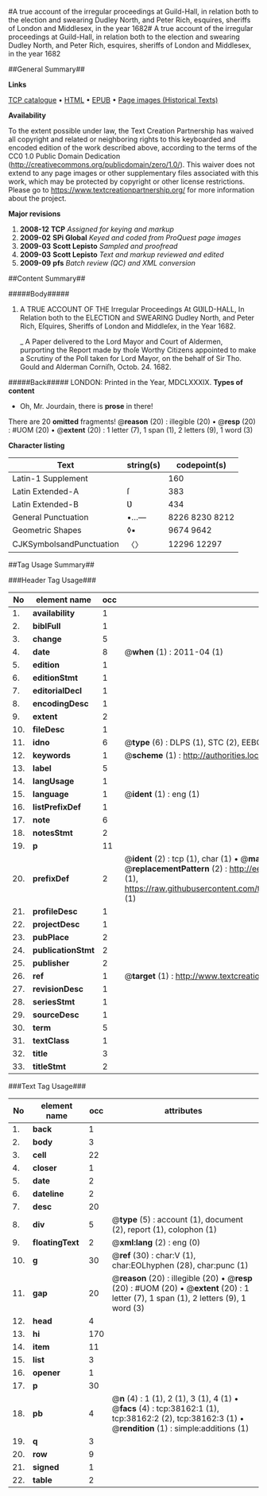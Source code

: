 #A true account of the irregular proceedings at Guild-Hall, in relation both to the election and swearing Dudley North, and Peter Rich, esquires, sheriffs of London and Middlesex, in the year 1682#
A true account of the irregular proceedings at Guild-Hall, in relation both to the election and swearing Dudley North, and Peter Rich, esquires, sheriffs of London and Middlesex, in the year 1682

##General Summary##

**Links**

[TCP catalogue](http://www.ota.ox.ac.uk/tcp/)  • 
[HTML](http://tei.it.ox.ac.uk/tcp/Texts-HTML/free/A63/A63327.html)  • 
[EPUB](http://tei.it.ox.ac.uk/tcp/Texts-EPUB/free/A63/A63327.epub) • 
[Page images (Historical Texts)](https://historicaltexts.jisc.ac.uk/eebo-99833684e)

**Availability**

To the extent possible under law, the Text Creation Partnership has waived all copyright and related or neighboring rights to this keyboarded and encoded edition of the work described above, according to the terms of the CC0 1.0 Public Domain Dedication (http://creativecommons.org/publicdomain/zero/1.0/). This waiver does not extend to any page images or other supplementary files associated with this work, which may be protected by copyright or other license restrictions. Please go to https://www.textcreationpartnership.org/ for more information about the project.

**Major revisions**

1. __2008-12__ __TCP__ *Assigned for keying and markup*
1. __2009-02__ __SPi Global__ *Keyed and coded from ProQuest page images*
1. __2009-03__ __Scott Lepisto__ *Sampled and proofread*
1. __2009-03__ __Scott Lepisto__ *Text and markup reviewed and edited*
1. __2009-09__ __pfs__ *Batch review (QC) and XML conversion*

##Content Summary##

#####Body#####

1. A TRUE ACCOUNT OF THE Irregular Proceedings At GƲILD-HALL, In Relation both to the ELECTION and SWEARING Dudley North, and Peter Rich, Eſquires, Sheriffs of London and Middleſex, in the Year 1682.

    _ A Paper delivered to the Lord Mayor and Court of Aldermen, purporting the Report made by thoſe Worthy Citizens appointed to make a Scrutiny of the Poll taken for Lord Mayor, on the behalf of Sir Tho. Gould and Alderman Corniſh, Octob. 24. 1682.

#####Back#####
LONDON: Printed in the Year, MDCLXXXIX.
**Types of content**

  * Oh, Mr. Jourdain, there is **prose** in there!

There are 20 **omitted** fragments! 
 @__reason__ (20) : illegible (20)  •  @__resp__ (20) : #UOM (20)  •  @__extent__ (20) : 1 letter (7), 1 span (1), 2 letters (9), 1 word (3)

**Character listing**


|Text|string(s)|codepoint(s)|
|---|---|---|
|Latin-1 Supplement| |160|
|Latin Extended-A|ſ|383|
|Latin Extended-B|Ʋ|434|
|General Punctuation|•…—|8226 8230 8212|
|Geometric Shapes|◊▪|9674 9642|
|CJKSymbolsandPunctuation|〈〉|12296 12297|

##Tag Usage Summary##

###Header Tag Usage###

|No|element name|occ|attributes|
|---|---|---|---|
|1.|__availability__|1||
|2.|__biblFull__|1||
|3.|__change__|5||
|4.|__date__|8| @__when__ (1) : 2011-04 (1)|
|5.|__edition__|1||
|6.|__editionStmt__|1||
|7.|__editorialDecl__|1||
|8.|__encodingDesc__|1||
|9.|__extent__|2||
|10.|__fileDesc__|1||
|11.|__idno__|6| @__type__ (6) : DLPS (1), STC (2), EEBO-CITATION (1), PROQUEST (1), VID (1)|
|12.|__keywords__|1| @__scheme__ (1) : http://authorities.loc.gov/ (1)|
|13.|__label__|5||
|14.|__langUsage__|1||
|15.|__language__|1| @__ident__ (1) : eng (1)|
|16.|__listPrefixDef__|1||
|17.|__note__|6||
|18.|__notesStmt__|2||
|19.|__p__|11||
|20.|__prefixDef__|2| @__ident__ (2) : tcp (1), char (1)  •  @__matchPattern__ (2) : ([0-9\-]+):([0-9IVX]+) (1), (.+) (1)  •  @__replacementPattern__ (2) : http://eebo.chadwyck.com/downloadtiff?vid=$1&page=$2 (1), https://raw.githubusercontent.com/textcreationpartnership/Texts/master/tcpchars.xml#$1 (1)|
|21.|__profileDesc__|1||
|22.|__projectDesc__|1||
|23.|__pubPlace__|2||
|24.|__publicationStmt__|2||
|25.|__publisher__|2||
|26.|__ref__|1| @__target__ (1) : http://www.textcreationpartnership.org/docs/. (1)|
|27.|__revisionDesc__|1||
|28.|__seriesStmt__|1||
|29.|__sourceDesc__|1||
|30.|__term__|5||
|31.|__textClass__|1||
|32.|__title__|3||
|33.|__titleStmt__|2||


###Text Tag Usage###

|No|element name|occ|attributes|
|---|---|---|---|
|1.|__back__|1||
|2.|__body__|3||
|3.|__cell__|22||
|4.|__closer__|1||
|5.|__date__|2||
|6.|__dateline__|2||
|7.|__desc__|20||
|8.|__div__|5| @__type__ (5) : account (1), document (2), report (1), colophon (1)|
|9.|__floatingText__|2| @__xml:lang__ (2) : eng (0)|
|10.|__g__|30| @__ref__ (30) : char:V (1), char:EOLhyphen (28), char:punc (1)|
|11.|__gap__|20| @__reason__ (20) : illegible (20)  •  @__resp__ (20) : #UOM (20)  •  @__extent__ (20) : 1 letter (7), 1 span (1), 2 letters (9), 1 word (3)|
|12.|__head__|4||
|13.|__hi__|170||
|14.|__item__|11||
|15.|__list__|3||
|16.|__opener__|1||
|17.|__p__|30||
|18.|__pb__|4| @__n__ (4) : 1 (1), 2 (1), 3 (1), 4 (1)  •  @__facs__ (4) : tcp:38162:1 (1), tcp:38162:2 (2), tcp:38162:3 (1)  •  @__rendition__ (1) : simple:additions (1)|
|19.|__q__|3||
|20.|__row__|9||
|21.|__signed__|1||
|22.|__table__|2||
